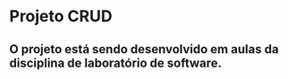 # Projeto CRUD
## O projeto está sendo desenvolvido em aulas da disciplina de laboratório de software.